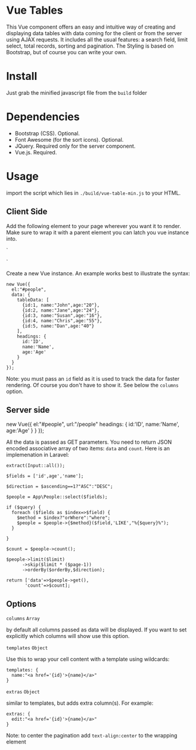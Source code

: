 # Vue Tables

This Vue component offers an easy and intuitive way of creating and displaying data tables with data coming for the client or from the server using AJAX requests.
It includes all the usual features: a search field, limit select, total records, sorting and pagination.
The Styling is based on Bootstrap, but of course you can write your own.

# Install

Just grab the minified javascript file from the `build` folder

# Dependencies

* Bootstrap (CSS). Optional.
* Font Awesome (for the sort icons). Optional.
* JQuery. Required only for the server component.
* Vue.js. Required.

# Usage

import the script which lies in `./build/vue-table-min.js` to your HTML.

## Client Side

Add the following element to your page wherever you want it to render.
Make sure to wrap it with a parent element you can latch you vue instance into.

  `<div id="people">
    <v-client-table></v-client-table>
  </div>`

Create a new Vue instance. An example works best to illustrate the syntax:

    new Vue({
      el:"#people",
      data: {
        tableData: [
          {id:1, name:"John",age:"20"},
          {id:2, name:"Jane",age:"24"},
          {id:3, name:"Susan",age:"16"},
          {id:4, name:"Chris",age:"55"},
          {id:5, name:"Dan",age:"40"}
        ],
        headings: {
          id:'ID',
          name:'Name',
          age:'Age'
        }
      }
    });

  Note: you must pass an `id` field as it is used to track the data for faster rendering.
  Of course you don't have to show it. See below the `columns` option.

## Server side

  new Vue({
      el:"#people",
      url:"/people"
        headings: {
          id:'ID',
          name:'Name',
          age:'Age'
        }
      }
    });

  All the data is passed as GET parameters.
  You need to return JSON encoded associative array of two items: `data` and `count`. Here is an implemenation in Laravel:

    extract(Input::all());

    $fields = ['id',age','name'];

    $direction = $ascending==1?"ASC":"DESC";

    $people = App\People::select($fields);

    if ($query) {
      foreach ($fields as $index=>$field) {
        $method = $index?"orWhere":"where";
        $people = $people->{$method}($field,'LIKE',"%{$query}%");
      }

    }

    $count = $people->count();

    $people->limit($limit)
          ->skip($limit * ($page-1))
          ->orderBy($orderBy,$direction);

    return ['data'=>$people->get(),
           'count'=>$count];

## Options

`columns`
`Array`

by default all columns passed as data will be displayed.
If you want to set explicitly which columns will show use this option.

`templates`
`Object`

Use this to wrap your cell content with a template using wildcards:

    templates: {
      name:"<a href='{id}'>{name}</a>"
    }

`extras`
`Object`

similar to templates, but adds extra column(s). For example:

    extras: {
      edit:"<a href='{id}'>{name}</a>"
    }


Note: to center the pagination add `text-align:center` to the wrapping element
